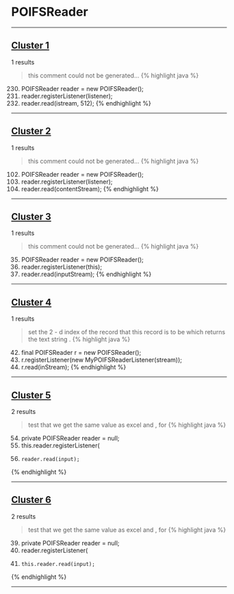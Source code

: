 # POIFSReader

***

## [Cluster 1](./1)
1 results
> this comment could not be generated...
{% highlight java %}
230. POIFSReader         reader   = new POIFSReader();
233. reader.registerListener(listener);
237. reader.read(istream, 512);
{% endhighlight %}

***

## [Cluster 2](./2)
1 results
> this comment could not be generated...
{% highlight java %}
102. POIFSReader reader = new POIFSReader();
103. reader.registerListener(listener);
105. reader.read(contentStream);
{% endhighlight %}

***

## [Cluster 3](./3)
1 results
> this comment could not be generated...
{% highlight java %}
35. POIFSReader reader = new POIFSReader();
36. reader.registerListener(this);
37. reader.read(inputStream);
{% endhighlight %}

***

## [Cluster 4](./4)
1 results
> set the 2 - d index of the record that this record is to be which returns the text string . 
{% highlight java %}
42. final POIFSReader r = new POIFSReader();
44. r.registerListener(new MyPOIFSReaderListener(stream));
45. r.read(inStream);
{% endhighlight %}

***

## [Cluster 5](./5)
2 results
> test that we get the same value as excel and , for 
{% highlight java %}
54. private POIFSReader reader = null;
69.   this.reader.registerListener(
74.     reader.read(input);
{% endhighlight %}

***

## [Cluster 6](./6)
2 results
> test that we get the same value as excel and , for 
{% highlight java %}
39. private POIFSReader reader = null;
45.   reader.registerListener(
50.     this.reader.read(input);
{% endhighlight %}

***

